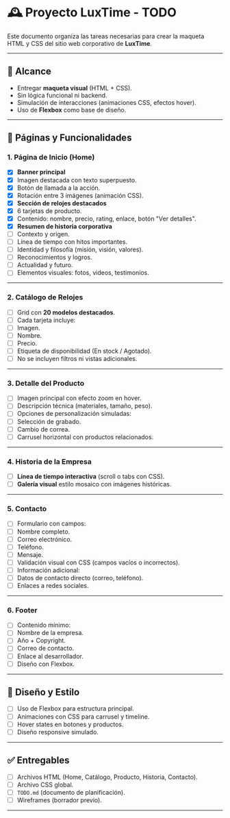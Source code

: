 # 🕰️ Proyecto LuxTime - TODO

Este documento organiza las tareas necesarias para crear la maqueta HTML y CSS del sitio web corporativo de **LuxTime**.

---

## 📌 Alcance

- Entregar **maqueta visual** (HTML + CSS).
- Sin lógica funcional ni backend.
- Simulación de interacciones (animaciones CSS, efectos hover).
- Uso de **Flexbox** como base de diseño.

---

## 📑 Páginas y Funcionalidades

### 1. Página de Inicio (Home)

- [X]  **Banner principal**
  - [X]  Imagen destacada con texto superpuesto.
  - [X]  Botón de llamada a la acción.
  - [X]  Rotación entre 3 imágenes (animación CSS).
- [X]  **Sección de relojes destacados**
  - [X]  6 tarjetas de producto.
  - [X]  Contenido: nombre, precio, rating, enlace, botón "Ver detalles".
- [X]  **Resumen de historia corporativa**
  - [ ]  Contexto y origen.
  - [ ]  Línea de tiempo con hitos importantes.
  - [ ]  Identidad y filosofía (misión, visión, valores).
  - [ ]  Reconocimientos y logros.
  - [ ]  Actualidad y futuro.
  - [ ]  Elementos visuales: fotos, videos, testimonios.

---

### 2. Catálogo de Relojes

- [ ]  Grid con **20 modelos destacados**.
- [ ]  Cada tarjeta incluye:
  - [ ]  Imagen.
  - [ ]  Nombre.
  - [ ]  Precio.
  - [ ]  Etiqueta de disponibilidad (En stock / Agotado).
- [ ]  No se incluyen filtros ni vistas adicionales.

---

### 3. Detalle del Producto

- [ ]  Imagen principal con efecto zoom en hover.
- [ ]  Descripción técnica (materiales, tamaño, peso).
- [ ]  Opciones de personalización simuladas:
  - [ ]  Selección de grabado.
  - [ ]  Cambio de correa.
- [ ]  Carrusel horizontal con productos relacionados.

---

### 4. Historia de la Empresa

- [ ]  **Línea de tiempo interactiva** (scroll o tabs con CSS).
- [ ]  **Galería visual** estilo mosaico con imágenes históricas.

---

### 5. Contacto

- [ ]  Formulario con campos:
  - [ ]  Nombre completo.
  - [ ]  Correo electrónico.
  - [ ]  Teléfono.
  - [ ]  Mensaje.
- [ ]  Validación visual con CSS (campos vacíos o incorrectos).
- [ ]  Información adicional:
  - [ ]  Datos de contacto directo (correo, teléfono).
  - [ ]  Enlaces a redes sociales.

---

### 6. Footer

- [ ]  Contenido mínimo:
  - [ ]  Nombre de la empresa.
  - [ ]  Año + Copyright.
  - [ ]  Correo de contacto.
  - [ ]  Enlace al desarrollador.
- [ ]  Diseño con Flexbox.

---

## 🎨 Diseño y Estilo

- [ ]  Uso de Flexbox para estructura principal.
- [ ]  Animaciones con CSS para carrusel y timeline.
- [ ]  Hover states en botones y productos.
- [ ]  Diseño responsive simulado.

---

## ✅ Entregables

- [ ]  Archivos HTML (Home, Catálogo, Producto, Historia, Contacto).
- [ ]  Archivo CSS global.
- [ ]  `TODO.md` (documento de planificación).
- [ ]  Wireframes (borrador previo).

---
